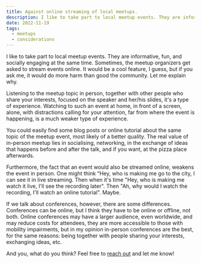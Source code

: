 ```yaml
---
title: Against online streaming of local meetups.
description: I like to take part to local meetup events. They are informative, fun, and socially engaging at the same time. Sometimes, the meetup organizers get asked to stream events online. It would be a cool feature, I guess, but if you ask me, it would do more harm than good the community. Let me explain why.
date: 2022-11-19
tags:
  - meetups
  - considerations
---
```


I like to take part to local meetup events. They are informative, fun, and socially engaging at the same time. Sometimes, the meetup organizers get asked to stream events online. It would be a cool feature, I guess, but if you ask me, it would do more harm than good the community. Let me explain why.

Listening to the meetup topic in person, together with other people who share your interests, focused on the speaker and her/his slides, it's a type of experience. Watching to such an event at home, in front of a screen, alone, with distractions calling for your attention, far from where the event is happening, is a much weaker type of experience.

You could easily find some blog posts or online tutorial about the same topic of the meetup event, most likely of a better quality. The real value of in-person meetup lies in socialising, networking, in the exchange of ideas that happens before and after the talk, and if you want, at the pizza place afterwards.

Furthermore, the fact that an event would also be streamed online, weakens the event in person. One might think “Hey, who is making me go to the city, I can see it in live streaming. Then when it's time "Hey, who is making me watch it live, I'll see the recording later". Then "Ah, why would I watch the recording, I'll watch an online tutorial". Maybe.

If we talk about conferences, however, there are some differences. Conferences can be online, but I think they have to be online or offline, not both. Online conferences may have a larger audience, even worldwide, and may reduce costs for attendees, they are more accessible to those with mobility impairments, but in my opinion in-person conferences are the best, for the same reasons: being together with people sharing your interests, exchanging ideas, etc.

And you, what do you think? Feel free to [reach out](/contact/) and let me know!
